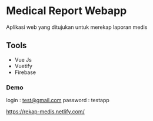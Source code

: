 # Medical Report Webapp
Aplikasi web yang ditujukan untuk merekap laporan medis

## Tools
- Vue Js
- Vuetify
- Firebase

### Demo
login : test@gmail.com
password : testapp

https://rekap-medis.netlify.com/